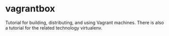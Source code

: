 vagrantbox
==========

Tutorial for building, distributing, and using
Vagrant machines. There is also a tutorial for
the related technology virtualenv.
